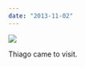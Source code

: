 ```yaml
---
date: "2013-11-02"
---
```


![](images/tumblr_mvmltvNPLV1r16syio1_1280-1024x576.jpg)

Thiago came to visit.
